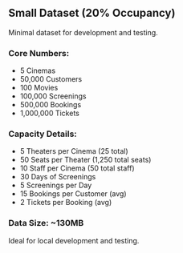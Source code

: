 ## Small Dataset (20% Occupancy)

Minimal dataset for development and testing.

### Core Numbers:

- 5 Cinemas
- 50,000 Customers
- 100 Movies
- 100,000 Screenings
- 500,000 Bookings
- 1,000,000 Tickets

### Capacity Details:

- 5 Theaters per Cinema (25 total)
- 50 Seats per Theater (1,250 total seats)
- 10 Staff per Cinema (50 total staff)
- 30 Days of Screenings
- 5 Screenings per Day
- 15 Bookings per Customer (avg)
- 2 Tickets per Booking (avg)

### Data Size: ~130MB

Ideal for local development and testing.
